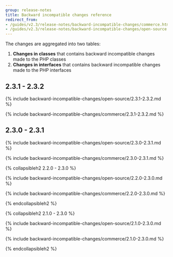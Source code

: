 ```yaml
---
group: release-notes
title: Backward incompatible changes reference
redirect_from:
- /guides/v2.3/release-notes/backward-incompatible-changes/commerce.html
- /guides/v2.3/release-notes/backward-incompatible-changes/open-source.html
---
```


The changes are aggregated into two tables:

1. **Changes in classes** that contains backward incompatible changes made to the PHP classes
1. **Changes in interfaces** that contains backward incompatible changes made to the PHP interfaces

## 2.3.1 - 2.3.2

{% include backward-incompatible-changes/open-source/2.3.1-2.3.2.md %}

{% include backward-incompatible-changes/commerce/2.3.1-2.3.2.md %}

## 2.3.0 - 2.3.1

{% include backward-incompatible-changes/open-source/2.3.0-2.3.1.md %}

{% include backward-incompatible-changes/commerce/2.3.0-2.3.1.md %}

{% collapsibleh2 2.2.0 - 2.3.0 %}

{% include backward-incompatible-changes/open-source/2.2.0-2.3.0.md %}

{% include backward-incompatible-changes/commerce/2.2.0-2.3.0.md %}

{% endcollapsibleh2 %}

{% collapsibleh2 2.1.0 - 2.3.0 %}

{% include backward-incompatible-changes/open-source/2.1.0-2.3.0.md %}

{% include backward-incompatible-changes/commerce/2.1.0-2.3.0.md %}

{% endcollapsibleh2 %}
